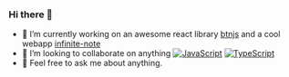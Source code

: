 ### Hi there 👋
- 🔭 I’m currently working on an awesome react library [btnjs](http://npmjs.com/package/btnjs) and a cool webapp [infinite-note](https://mediumspringgreen.github.io/infinite-note)
- 👯 I’m looking to collaborate on anything [![JavaScript](https://img.shields.io/badge/--F7DF1E?logo=javascript&logoColor=000)](https://www.javascript.com/) [![TypeScript](https://badgen.net/badge/icon/typescript?icon=typescript&label)](https://typescriptlang.org)
- 💬 Feel free to ask me about anything.

